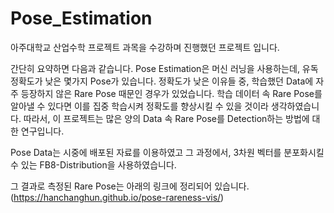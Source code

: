 # Pose_Estimation

아주대학교 산업수학 프로젝트 과목을 수강하며 진행했던 프로젝트 입니다.

간단히 요약하면 다음과 같습니다.
Pose Estimation은 머신 러닝을 사용하는데, 유독 정확도가 낮은 몇가지 Pose가 있습니다.
정확도가 낮은 이유들 중, 학습했던 Data에 자주 등장하지 않은 Rare Pose 때문인 경우가 있었습니다. 
학습 데이터 속 Rare Pose를 알아낼 수 있다면 이를 집중 학습시켜 정확도를 향상시킬 수 있을 것이라 생각하였습니다.
따라서, 이 프로젝트는 많은 양의 Data 속 Rare Pose를 Detection하는 방법에 대한 연구입니다.

Pose Data는 시중에 배포된 자료를 이용하였고
그 과정에서, 3차원 벡터를 분포화시킬 수 있는 FB8-Distribution을 사용하였습니다. 

그 결과로 측정된 Rare Pose는 아래의 링크에 정리되어 있습니다. 
(https://hanchanghun.github.io/pose-rareness-vis/)
